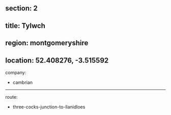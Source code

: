 section: 2
----
title: Tylwch
----
region: montgomeryshire
----
location: 52.408276, -3.515592
----
company:
- cambrian
----
route:
- three-cocks-junction-to-llanidloes
